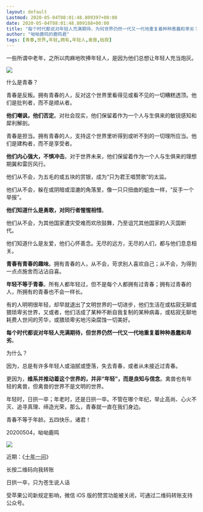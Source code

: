 ```yaml
---
layout: default
Lastmod: 2020-05-04T08:01:48.809397+00:00
date: 2020-05-04T08:01:48.809188+00:00
title: "每个时代都说对年轻人充满期待，为何世界仍然一代又一代地重复着种种愚蠢和卑劣？"
author: "呦呦鹿鸣的鹿鸣君"
tags: [青春,世界,年轻,拥有,年轻人,禽兽,枯寂]
---
```


一些所谓中老年，之所以肉麻地吹捧年轻人，是因为他们总想让年轻人充当炮灰。

![](https://images.weserv.nl/?url=https%3A//mmbiz.qpic.cn/mmbiz_jpg/8BnyXm6lH45TJFvvKUElseaGQUhowJUJzvh2qiarF8XeB9cA4Fw6QDS3oJNq1KjZly8ibOqKPKF8VzIqAwNLjLkg/640%3Fwx_fmt%3Djpeg)

什么是青春？  

青春是反叛。拥有青春的人，反对这个世界里看得见或看不见的一切糟糕透顶。他们是批判者，而不是顺从者。

**他们嘲讽，他们否定**。对社会现实，他们保留着作为一个人与生俱来的敏锐感知和犀利解剖。

青春是担当。拥有青春的人，支持这个世界里听得到或听不到的一切理所应当。他们是建构者，而不是享受者。 

**他们内心强大，不惧冲击**。对于世界未来，他们保留着作为一个人与生俱来的理想期冀和雷厉风行。

他们从不会，为五毛的或五块的赏银，成为“只为君王唱赞歌”的太监。

他们从不会，躲在或阴暗或湿漉的角落里，像一只只扭曲的蛆虫一样，“反手一个举报”。

**他们知道什么是勇敢，对同行者惺惺相惜**。

他们从不会，为其他国家遭灾受难而欢欣鼓舞，乃至诅咒其他国家的人灭国断代。 

他们知道什么是友爱，他们心怀善念。无尽的远方，无尽的人们，都与他们息息相关。

**青春有青春的趣味**。拥有青春的人，从不会，苛求别人喜欢自己；从不会，为得到一点点施舍而沾沾自喜。

**年轻不等于青春**。所有人都年轻过，但不是每个人都拥有过青春；拥有过青春的人，所拥有的青春也不会一样长。

有的人明明很年轻，却早就退出了文明世界的一切进步，他们生活在或枯寂无聊或猥琐卑劣世界，又或者，他们活成了某种不断自我复制的某种病毒，或枯寂无聊地耗费人世间的芳华，或猥琐卑劣地污染腐蚀一切美好。

**每个时代都说对年轻人充满期待，但世界仍然一代又一代地重复着种种愚蠢和卑劣**。

为什么？

因为，总是有许多年轻人或油腻或堕落，失去青春，或者从未接近过青春。

更因为，**维系并推动着这个世界的，并非“年轻”，而是良知与信念**。禽兽也有年轻的禽兽，但禽兽的世界不是文明的世界。

年轻时，日拱一卒；年老时，还是日拱一卒。不管在哪个年纪，举止高尚、心火不灭、追寻真理、缔造光荣，那么，青春就一直在我们身边。

青春不等于年龄。五四快乐，诸君！

20200504，呦呦鹿鸣

![](https://images.weserv.nl/?url=https%3A//mmbiz.qpic.cn/mmbiz_jpg/8BnyXm6lH47bf2AYBP1PicUkQP00sZoAqr3AV0Y4kPNriby3tmXR4adN6M3AxthQTzjLTrGEaDWFTPK2f44anbzg/640%3Fwx_fmt%3Djpeg)

近期：《[十年一问](http://mp.weixin.qq.com/s?__biz=MjM5ODAzNTc2NA==&mid=2652884849&idx=1&sn=e02571399b5ac688d6b6acff903793fb&chksm=bd3b872a8a4c0e3c700ac625fccacc3af68307df31192264d395cdf86e421d0deb124a660e5c&scene=21#wechat_redirect)》

长按二维码向我转账

日拱一卒，只为苍生说人话

受苹果公司新规定影响，微信 iOS 版的赞赏功能被关闭，可通过二维码转账支持公众号。

